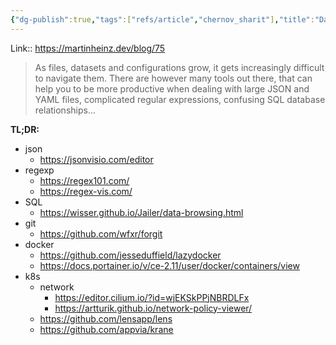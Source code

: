 ```yaml
---
{"dg-publish":true,"tags":["refs/article","chernov_sharit"],"title":"Data and System Visualization Tools","date":"2022-08-07T18:25:34+03:00","modified_at":"2022-08-07T18:30:35+03:00","published_at":"2022-08-10T19:05:00+03:00","permalink":"/refs/202208070625/","dgHomeLink":false,"dgPassFrontmatter":true}
---
```



Link:: https://martinheinz.dev/blog/75

> As files, datasets and configurations grow, it gets increasingly difficult to navigate them. There are however many tools out there, that can help you to be more productive when dealing with large JSON and YAML files, complicated regular expressions, confusing SQL database relationships...

**TL;DR:**
- json
    - https://jsonvisio.com/editor
- regexp
    - https://regex101.com/
    - https://regex-vis.com/
- SQL
    - https://wisser.github.io/Jailer/data-browsing.html
- git
    - https://github.com/wfxr/forgit
- docker
    - https://github.com/jesseduffield/lazydocker
    - https://docs.portainer.io/v/ce-2.11/user/docker/containers/view
- k8s
    - network
        - https://editor.cilium.io/?id=wjEKSkPPjNBRDLFx
        - https://artturik.github.io/network-policy-viewer/
    - https://github.com/lensapp/lens
    - https://github.com/appvia/krane

